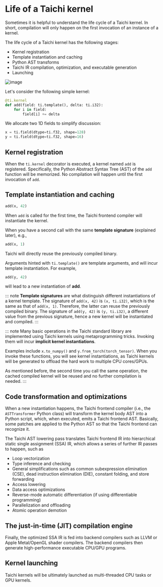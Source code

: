 # Life of a Taichi kernel

Sometimes it is helpful to understand the life cycle of a Taichi kernel. In short, compilation will only happen on the first invocation of an instance of a kernel.

The life cycle of a Taichi kernel has the following stages:

- Kernel registration
- Template instantiation and caching
- Python AST transforms
- Taichi IR compilation, optimization, and executable generation
- Launching

![image](https://raw.githubusercontent.com/taichi-dev/public_files/fa03e63ca4e161318c8aa9a5db7f4a825604df88/taichi/life_of_kernel.png)

Let's consider the following simple kernel:

```python
@ti.kernel
def add(field: ti.template(), delta: ti.i32):
    for i in field:
        field[i] += delta
```

We allocate two 1D fields to simplify discussion:

```python
x = ti.field(dtype=ti.f32, shape=128)
y = ti.field(dtype=ti.f32, shape=16)
```

## Kernel registration

When the `ti.kernel` decorator is executed, a kernel named `add` is registered. Specifically, the Python Abstract Syntax Tree (AST) of the `add` function will be memorized. No compilation will happen until the first invocation of `add`.

## Template instantiation and caching

```python
add(x, 42)
```

When `add` is called for the first time, the Taichi frontend compiler will instantiate the kernel.

When you have a second call with the same **template signature** (explained later), e.g.,

```python
add(x, 1)
```

Taichi will directly reuse the previously compiled binary.

Arguments hinted with `ti.template()` are template arguments, and will incur template instantiation. For example,

```python
add(y, 42)
```

will lead to a new instantiation of **add**.

::: note **Template signatures** are what distinguish different instantiations of a kernel template. The signature of `add(x, 42)` is `(x, ti.i32)`, which is the same as that of `add(x, 1)`. Therefore, the latter can reuse the previously compiled binary. The signature of `add(y, 42)` is `(y, ti.i32)`, a different value from the previous signature, hence a new kernel will be instantiated and compiled. :::

::: note Many basic operations in the Taichi standard library are implemented using Taichi kernels using metaprogramming tricks. Invoking them will incur **implicit kernel instantiations**.

Examples include `x.to_numpy()` and `y.from_torch(torch_tensor)`. When you invoke these functions, you will see kernel instantiations, as Taichi kernels will be generated to offload the hard work to multiple CPU cores/GPUs.

As mentioned before, the second time you call the same operation, the cached compiled kernel will be reused and no further compilation is needed. :::

## Code transformation and optimizations

When a new instantiation happens, the Taichi frontend compiler (i.e., the `ASTTransformer` Python class) will transform the kernel body AST into a Python script, which, when executed, emits a Taichi frontend AST. Basically, some patches are applied to the Python AST so that the Taichi frontend can recognize it.

The Taichi AST lowering pass translates Taichi frontend IR into hierarchical static single assignment (SSA) IR, which allows a series of further IR passes to happen, such as

- Loop vectorization
- Type inference and checking
- General simplifications such as common subexpression elimination (CSE), dead instruction elimination (DIE), constant folding, and store forwarding
- Access lowering
- Data access optimizations
- Reverse-mode automatic differentiation (if using differentiable programming)
- Parallelization and offloading
- Atomic operation demotion

## The just-in-time (JIT) compilation engine

Finally, the optimized SSA IR is fed into backend compilers such as LLVM or Apple Metal/OpenGL shader compilers. The backend compilers then generate high-performance executable CPU/GPU programs.

## Kernel launching

Taichi kernels will be ultimately launched as multi-threaded CPU tasks or GPU kernels.
